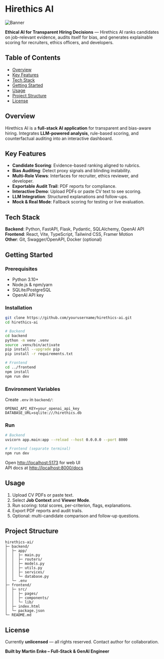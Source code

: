 
# Hirethics AI
![Banner](path/to/banner.png)

**Ethical AI for Transparent Hiring Decisions** — Hirethics AI ranks candidates on job-relevant evidence, audits itself for bias, and generates explainable scoring for recruiters, ethics officers, and developers.

## Table of Contents
- [Overview](#overview)
- [Key Features](#key-features)
- [Tech Stack](#tech-stack)
- [Getting Started](#getting-started)
- [Usage](#usage)
- [Project Structure](#project-structure)
- [License](#license)

## Overview
Hirethics AI is a **full-stack AI application** for transparent and bias-aware hiring. Integrates **LLM-powered analysis**, rule-based scoring, and counterfactual auditing into an interactive dashboard.

## Key Features
- **Candidate Scoring**: Evidence-based ranking aligned to rubrics.
- **Bias Auditing**: Detect proxy signals and blinding instability.
- **Multi-Role Views**: Interfaces for recruiter, ethics reviewer, and developer.
- **Exportable Audit Trail**: PDF reports for compliance.
- **Interactive Demo**: Upload PDFs or paste CV text to see scoring.
- **LLM Integration**: Structured explanations and follow-ups.
- **Mock & Real Mode**: Fallback scoring for testing or live evaluation.

## Tech Stack
**Backend**: Python, FastAPI, Flask, Pydantic, SQLAlchemy, OpenAI API  
**Frontend**: React, Vite, TypeScript, Tailwind CSS, Framer Motion  
**Other**: Git, Swagger/OpenAPI, Docker (optional)

## Getting Started
### Prerequisites
- Python 3.10+
- Node.js & npm/yarn
- SQLite/PostgreSQL
- OpenAI API key

### Installation
```bash
git clone https://github.com/yourusername/hirethics-ai.git
cd hirethics-ai

# Backend
cd backend
python -m venv .venv
source .venv/bin/activate
pip install --upgrade pip
pip install -r requirements.txt

# Frontend
cd ../frontend
npm install
npm run dev
```

### Environment Variables
Create `.env` in `backend/`:
```
OPENAI_API_KEY=your_openai_api_key
DATABASE_URL=sqlite:///hirethics.db
```

### Run
```bash
# Backend
uvicorn app.main:app --reload --host 0.0.0.0 --port 8000

# Frontend (separate terminal)
npm run dev
```

Open [http://localhost:5173](http://localhost:5173) for web UI  
API docs at [http://localhost:8000/docs](http://localhost:8000/docs)

## Usage
1. Upload CV PDFs or paste text.
2. Select **Job Context** and **Viewer Mode**.
3. Run scoring: total scores, per-criterion, flags, explanations.
4. Export PDF reports and audit trails.
5. Optional: multi-candidate comparison and follow-up questions.

## Project Structure
```
hirethics-ai/
├─ backend/
│  ├─ app/
│  │  ├─ main.py
│  │  ├─ routers/
│  │  ├─ models.py
│  │  ├─ utils.py
│  │  ├─ services/
│  │  └─ database.py
│  └─ .env
├─ frontend/
│  ├─ src/
│  │  ├─ pages/
│  │  ├─ components/
│  │  └─ lib/
│  ├─ index.html
│  └─ package.json
└─ README.md
```

## License
Currently **unlicensed** — all rights reserved. Contact author for collaboration.

**Built by Martin Enke – Full-Stack & GenAI Engineer**
